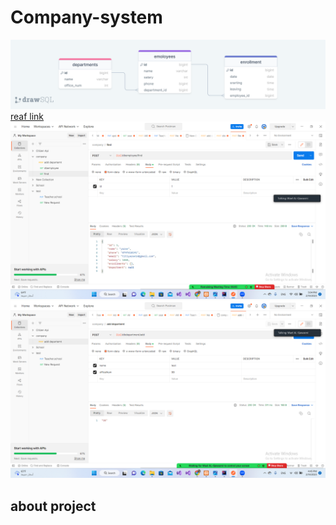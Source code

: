 # Company-system
![sql.png](/img/sql.png)
[reaf link](www.googel.com)
![dbEmployee.png](/img/dbEmployee.png)
![dbDeparntment.png](/img/dbDeparntment.png)

## about project
 


